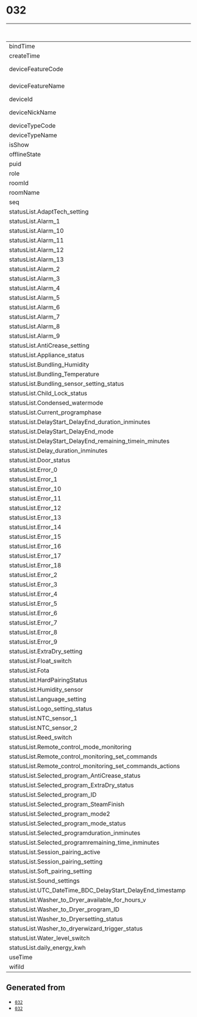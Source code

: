 # 032

|                                                           | 032-tumble-dryer-td22-b2plus   | 032-000               |
|:----------------------------------------------------------|:-------------------------------|:----------------------|
| bindTime                                                  | 1737708493134                  | 1706691809565         |
| createTime                                                | 0                              | 0                     |
| deviceFeatureCode                                         | tumble-dryer-td22-b2plus       | 000                   |
| deviceFeatureName                                         | TUMBLE-DRYER-TD22-B2PLUS       | G-dryer               |
| deviceId                                                  | <redacted>                     | <redacted>            |
| deviceNickName                                            | Tumble Dryer                   | Gorenje Dryer DPNA83W |
| deviceTypeCode                                            | 032                            | 032                   |
| deviceTypeName                                            |                                |                       |
| isShow                                                    | 1                              |                       |
| offlineState                                              | 1                              | 1                     |
| puid                                                      | <redacted>                     | <redacted>            |
| role                                                      | 1                              | 1                     |
| roomId                                                    | 7040508                        | 3646057               |
| roomName                                                  | Vasketøjsrum                   | default_room          |
| seq                                                       | 0                              | 1                     |
| statusList.AdaptTech_setting                              | 0                              | 2                     |
| statusList.Alarm_1                                        | 0                              | 1                     |
| statusList.Alarm_10                                       | 1                              | 1                     |
| statusList.Alarm_11                                       | 1                              | 1                     |
| statusList.Alarm_12                                       | 1                              | 1                     |
| statusList.Alarm_13                                       | 0                              |                       |
| statusList.Alarm_2                                        | 0                              | 1                     |
| statusList.Alarm_3                                        | 0                              | 1                     |
| statusList.Alarm_4                                        | 0                              | 1                     |
| statusList.Alarm_5                                        | 1                              | 1                     |
| statusList.Alarm_6                                        | 0                              | 1                     |
| statusList.Alarm_7                                        | 1                              | 1                     |
| statusList.Alarm_8                                        | 1                              | 1                     |
| statusList.Alarm_9                                        | 1                              | 1                     |
| statusList.AntiCrease_setting                             | 3                              | 1                     |
| statusList.Appliance_status                               | 5                              | 5                     |
| statusList.Bundling_Humidity                              | 255                            | 255                   |
| statusList.Bundling_Temperature                           | 255                            | 255                   |
| statusList.Bundling_sensor_setting_status                 | 0                              | 0                     |
| statusList.Child_Lock_status                              | 1                              | 1                     |
| statusList.Condensed_watermode                            | 1                              | 1                     |
| statusList.Current_programphase                           | 1                              | 1                     |
| statusList.DelayStart_DelayEnd_duration_inminutes         | 0                              | 0                     |
| statusList.DelayStart_DelayEnd_mode                       | 1                              | 1                     |
| statusList.DelayStart_DelayEnd_remaining_timein_minutes   | 0                              | 0                     |
| statusList.Delay_duration_inminutes                       | 65535                          | 0                     |
| statusList.Door_status                                    | 1                              | 1                     |
| statusList.Error_0                                        | 1                              | 1                     |
| statusList.Error_1                                        | 1                              | 1                     |
| statusList.Error_10                                       | 1                              | 1                     |
| statusList.Error_11                                       | 1                              | 1                     |
| statusList.Error_12                                       | 1                              | 1                     |
| statusList.Error_13                                       | 1                              | 1                     |
| statusList.Error_14                                       | 1                              | 1                     |
| statusList.Error_15                                       | 1                              | 1                     |
| statusList.Error_16                                       | 1                              | 1                     |
| statusList.Error_17                                       | 0                              |                       |
| statusList.Error_18                                       | 0                              |                       |
| statusList.Error_2                                        | 1                              | 1                     |
| statusList.Error_3                                        | 1                              | 1                     |
| statusList.Error_4                                        | 1                              | 1                     |
| statusList.Error_5                                        | 1                              | 1                     |
| statusList.Error_6                                        | 1                              | 1                     |
| statusList.Error_7                                        | 1                              | 1                     |
| statusList.Error_8                                        | 1                              | 1                     |
| statusList.Error_9                                        | 1                              | 1                     |
| statusList.ExtraDry_setting                               | 1                              | 1                     |
| statusList.Float_switch                                   | 1                              | 1                     |
| statusList.Fota                                           | 0                              | 0                     |
| statusList.HardPairingStatus                              | 0                              | 0                     |
| statusList.Humidity_sensor                                | 0                              | 0                     |
| statusList.Language_setting                               | 0                              |                       |
| statusList.Logo_setting_status                            | 0                              | 0                     |
| statusList.NTC_sensor_1                                   | 255                            | 0                     |
| statusList.NTC_sensor_2                                   | 125                            | 54                    |
| statusList.Reed_switch                                    | 1                              | 1                     |
| statusList.Remote_control_mode_monitoring                 | 1                              | 1                     |
| statusList.Remote_control_monitoring_set_commands         | 1                              | 1                     |
| statusList.Remote_control_monitoring_set_commands_actions | 0                              | 0                     |
| statusList.Selected_program_AntiCrease_status             | 2                              | 1                     |
| statusList.Selected_program_ExtraDry_status               | 1                              | 1                     |
| statusList.Selected_program_ID                            | 0                              | 255                   |
| statusList.Selected_program_SteamFinish                   | 0                              | 0                     |
| statusList.Selected_program_mode2                         | 0                              |                       |
| statusList.Selected_program_mode_status                   | 1                              | 1                     |
| statusList.Selected_programduration_inminutes             | 195                            | 0                     |
| statusList.Selected_programremaining_time_inminutes       | 195                            | 0                     |
| statusList.Session_pairing_active                         | 0                              | 0                     |
| statusList.Session_pairing_setting                        | 0                              | 0                     |
| statusList.Soft_pairing_setting                           | 1                              | 1                     |
| statusList.Sound_settings                                 | 4                              | 3                     |
| statusList.UTC_DateTime_BDC_DelayStart_DelayEnd_timestamp | 16679/02/18T23:47:45           | 16679/02/18T23:47:45  |
| statusList.Washer_to_Dryer_available_for_hours_v          | 255                            | 1                     |
| statusList.Washer_to_Dryer_program_ID                     | 255                            | 254                   |
| statusList.Washer_to_Dryersetting_status                  | 0                              | 0                     |
| statusList.Washer_to_dryerwizard_trigger_status           | 0                              | 1                     |
| statusList.Water_level_switch                             | 0                              | 1                     |
| statusList.daily_energy_kwh                               | 0                              | 0                     |
| useTime                                                   | 1737129891904                  | 1706691809544         |
| wifiId                                                    | <redacted>                     | <redacted>            |

## Generated from

- [`032`](032-tumble-dryer-td22-b2plus.json)
- [`032`](032-000.json)
